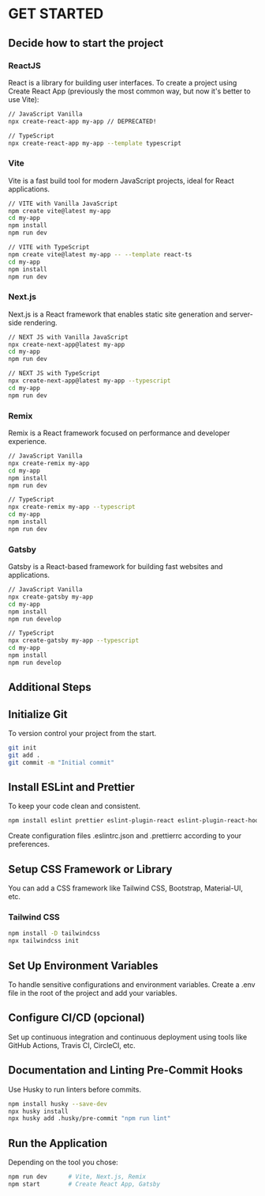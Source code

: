 # GET STARTED

## **Decide how to start the project**

### ReactJS
React is a library for building user interfaces.
To create a project using Create React App (previously the most common way, but now it's better to use Vite):
```sh
// JavaScript Vanilla
npx create-react-app my-app // DEPRECATED!

// TypeScript
npx create-react-app my-app --template typescript
```

### Vite
Vite is a fast build tool for modern JavaScript projects, ideal for React applications.
```sh
// VITE with Vanilla JavaScript
npm create vite@latest my-app
cd my-app
npm install
npm run dev

// VITE with TypeScript
npm create vite@latest my-app -- --template react-ts
cd my-app
npm install
npm run dev
```

### Next.js
Next.js is a React framework that enables static site generation and server-side rendering.
```sh
// NEXT JS with Vanilla JavaScript
npx create-next-app@latest my-app
cd my-app
npm run dev

// NEXT JS with TypeScript
npx create-next-app@latest my-app --typescript
cd my-app
npm run dev
```

### Remix
Remix is a React framework focused on performance and developer experience.
```sh
// JavaScript Vanilla
npx create-remix my-app
cd my-app
npm install
npm run dev

// TypeScript
npx create-remix my-app --typescript
cd my-app
npm install
npm run dev
```

### Gatsby
Gatsby is a React-based framework for building fast websites and applications.
```sh
// JavaScript Vanilla
npx create-gatsby my-app
cd my-app
npm install
npm run develop

// TypeScript
npx create-gatsby my-app --typescript
cd my-app
npm install
npm run develop
```

## **Additional Steps**

## Initialize Git
To version control your project from the start.
```sh
git init
git add .
git commit -m "Initial commit"
```

## Install ESLint and Prettier
To keep your code clean and consistent.
```sh
npm install eslint prettier eslint-plugin-react eslint-plugin-react-hooks eslint-config-prettier eslint-plugin-prettier --save-dev
```
Create configuration files .eslintrc.json and .prettierrc according to your preferences.

## Setup CSS Framework or Library
You can add a CSS framework like Tailwind CSS, Bootstrap, Material-UI, etc.

### Tailwind CSS
```sh
npm install -D tailwindcss
npx tailwindcss init
```

## Set Up Environment Variables
To handle sensitive configurations and environment variables.
Create a .env file in the root of the project and add your variables.

## Configure CI/CD (opcional)
Set up continuous integration and continuous deployment using tools like GitHub Actions, Travis CI, CircleCI, etc.

## Documentation and Linting Pre-Commit Hooks
Use Husky to run linters before commits.
```sh
npm install husky --save-dev
npx husky install
npx husky add .husky/pre-commit "npm run lint"
```

## Run the Application
Depending on the tool you chose:
```sh
npm run dev      # Vite, Next.js, Remix
npm start        # Create React App, Gatsby
```